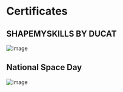 # Certificates

## SHAPEMYSKILLS BY DUCAT
![image](https://github.com/user-attachments/assets/2ba43a5c-1f43-486f-b5da-49a8e3df5214)


## National Space Day
![image](https://github.com/user-attachments/assets/a53a27b1-2dec-45ea-90dc-b6d368fed3ee)


